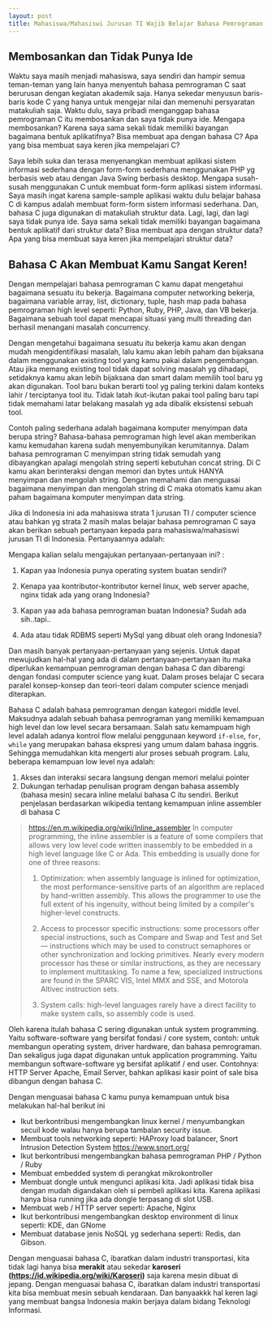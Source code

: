 ```yaml
---
layout: post
title: Mahasiswa/Mahasiswi Jurusan TI Wajib Belajar Bahasa Pemrograman C
---
```


## Membosankan dan Tidak Punya Ide
Waktu saya masih menjadi mahasiswa, saya sendiri dan hampir semua teman-teman yang lain hanya menyentuh bahasa pemrograman C saat berurusan dengan kegiatan akademik saja. Hanya sekedar menyusun baris-baris kode C yang hanya untuk mengejar nilai dan memenuhi persyaratan matakuliah saja. Waktu dulu, saya pribadi menganggap bahasa pemrograman C itu membosankan dan saya tidak punya ide. Mengapa membosankan? Karena saya sama sekali tidak memiliki bayangan bagaimana bentuk aplikatifnya? Bisa membuat apa dengan bahasa C? Apa yang bisa membuat saya keren jika mempelajari C? 

Saya lebih suka dan terasa menyenangkan membuat aplikasi sistem informasi sederhana dengan form-form sederhana menggunakan PHP yg berbasis web atau dengan Java Swing berbasis desktop. Mengapa susah-susah menggunakan C untuk membuat form-form aplikasi sistem informasi. Saya masih ingat karena sample-sample aplikasi waktu dulu belajar bahasa C di kampus adalah membuat form-form sistem informasi sederhana. Dan, bahasa C juga digunakan di matakuliah struktur data. Lagi, lagi, dan lagi saya tidak punya ide. Saya sama sekali tidak memiliki bayangan bagaimana bentuk aplikatif dari struktur data? Bisa membuat apa dengan struktur data? Apa yang bisa membuat saya keren jika mempelajari struktur data? 

## Bahasa C Akan Membuat Kamu Sangat Keren!
Dengan mempelajari bahasa pemrograman C kamu dapat mengetahui bagaimana sesuatu itu bekerja. Bagaimana computer networking bekerja, bagaimana variable array, list, dictionary, tuple, hash map pada bahasa pemrograman high level seperti: Python, Ruby, PHP, Java, dan VB bekerja. Bagaimana sebuah tool dapat mencapai situasi yang multi threading dan berhasil menangani masalah concurrency.

Dengan mengetahui bagaimana sesuatu itu bekerja kamu akan dengan mudah mengidentifikasi masalah, lalu kamu akan lebih paham dan bijaksana dalam menggunakan existing tool yang kamu pakai dalam pengembangan. Atau jika memang existing tool tidak dapat solving masalah yg dihadapi, setidaknya kamu akan lebih bijaksana dan smart dalam memilih tool baru yg akan digunakan. Tool baru bukan berarti tool yg paling terkini dalam konteks lahir / terciptanya tool itu. Tidak latah ikut-ikutan pakai tool paling baru tapi tidak memahami latar belakang masalah yg ada dibalik eksistensi sebuah tool.

Contoh paling sederhana adalah bagaimana komputer menyimpan data berupa string? Bahasa-bahasa pemrograman high level akan memberikan kamu kemudahan karena sudah menyembunyikan kerumitannya. Dalam bahasa pemrograman C menyimpan string tidak semudah yang dibayangkan apalagi mengolah string seperti kebutuhan concat string. Di C kamu akan berinteraksi dengan memori dan bytes untuk HANYA menyimpan dan mengolah string. Dengan memahami dan menguasai bagaimana menyimpan dan mengolah string di C maka otomatis kamu akan paham bagaimana komputer menyimpan data string.

Jika di Indonesia ini ada mahasiswa strata 1 jurusan TI / computer science atau bahkan yg strata 2 masih malas belajar bahasa pemrograman C saya akan berikan sebuah pertanyaan kepada para mahasiswa/mahasiswi jurusan TI di Indonesia. Pertanyaannya adalah:

Mengapa kalian selalu mengajukan pertanyaan-pertanyaan ini? :

1. Kapan yaa Indonesia punya operating system buatan sendiri?

2. Kenapa yaa kontributor-kontributor kernel linux, web server apache, nginx tidak ada yang orang Indonesia?

3. Kapan yaa ada bahasa pemrograman buatan Indonesia? Sudah ada sih..tapi..

4. Ada atau tidak RDBMS seperti MySql yang dibuat oleh orang Indonesia?


Dan masih banyak pertanyaan-pertanyaan yang sejenis. Untuk dapat mewujudkan hal-hal yang ada di dalam pertanyaan-pertanyaan itu maka diperlukan kemampuan pemrograman dengan bahasa C dan dibarengi dengan fondasi computer science yang kuat. Dalam proses belajar C secara paralel konsep-konsep dan teori-teori dalam computer science menjadi diterapkan.

Bahasa C adalah bahasa pemrograman dengan kategori middle level. Maksudnya adalah sebuah bahasa pemrograman yang memiliki kemampuan high level dan low level secara bersamaan. Salah satu kemampuam high level adalah adanya kontrol flow melalui penggunaan keyword `if-else`, `for`, `while` yang merupakan bahasa ekspresi yang umum dalam bahasa inggris. Sehingga memudahkan kita mengerti alur proses sebuah program. Lalu, beberapa kemampuan low level nya adalah:

1. Akses dan interaksi secara langsung dengan memori melalui pointer
2. Dukungan terhadap penulisan program dengan bahasa assembly (bahasa mesin) secara inline melalui bahasa C itu sendiri. Berikut penjelasan berdasarkan wikipedia tentang kemampuan inline assembler di bahasa C

> https://en.m.wikipedia.org/wiki/Inline_assembler
> In computer programming, the inline assembler is a feature of some compilers that allows very low level code written inassembly to be 
> embedded in a high level language like C or Ada. This embedding is usually done for one of three reasons:
> 
> 1. Optimization: when assembly language is inlined for optimization, the most performance-sensitive parts of an algorithm are replaced by hand-written assembly. This allows the programmer to use the full extent of his ingenuity, without being limited by a compiler's higher-level constructs.
>
> 2. Access to processor specific instructions: some processors offer special instructions, such as Compare and Swap and Test and Set 
> — instructions which may be used to construct semaphores or other synchronization and locking primitives. Nearly every modern 
> processor has these or similar instructions, as they are necessary to implement multitasking. To name a few, specialized 
> instructions are found in the SPARC VIS, Intel MMX and SSE, and Motorola Altivec instruction sets.
>
> 3. System calls: high-level languages rarely have a direct facility to make system calls, so assembly code is used.

Oleh karena itulah bahasa C sering digunakan untuk system programming. Yaitu software-software yang bersifat fondasi / core system, contoh: untuk membangun operating system, driver hardware, dan bahasa pemrograman. Dan sekaligus juga dapat digunakan untuk application programming. Yaitu membangun software-software yg bersifat aplikatif / end user. Contohnya: HTTP Server Apache, Email Server, bahkan aplikasi kasir point of sale bisa dibangun dengan bahasa C.

Dengan menguasai bahasa C kamu punya kemampuan untuk bisa melakukan hal-hal berikut ini

* Ikut berkontribusi mengembangkan linux kernel / menyumbangkan secuil kode walau hanya berupa tambalan security issue.
* Membuat tools networking seperti: HAProxy load balancer, Snort Intrusion Detection System https://www.snort.org/
* Ikut berkontribusi mengembangkan bahasa pemrograman PHP / Python / Ruby
* Membuat embedded system di perangkat mikrokontroller
* Membuat dongle untuk mengunci aplikasi kita. Jadi aplikasi tidak bisa dengan mudah digandakan oleh si pembeli aplikasi kita. Karena aplikasi hanya bisa running jika ada dongle terpasang di slot USB.
* Membuat web / HTTP server seperti: Apache, Nginx
* Ikut berkontribusi mengembangkan desktop environment di linux seperti: KDE, dan GNome
* Membuat database jenis NoSQL yg sederhana seperti: Redis, dan Gibson.

Dengan menguasai bahasa C, ibaratkan dalam industri transportasi, kita tidak lagi hanya bisa **merakit** atau sekedar **karoseri (https://id.wikipedia.org/wiki/Karoseri)** saja karena mesin dibuat di jepang. Dengan menguasai bahasa C, ibaratkan dalam industri transportasi kita bisa membuat mesin sebuah kendaraan. Dan banyaakkk hal keren lagi yang membuat bangsa Indonesia makin berjaya dalam bidang Teknologi Informasi.
